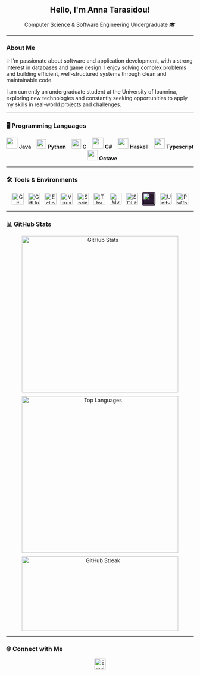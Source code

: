 <h2 align="center">Hello, I'm Anna Tarasidou!</h2>

<p align="center">Computer Science & Software Engineering Undergraduate 🎓</p>

---
### About Me
<p>💡 I’m passionate about software and application development, with a strong interest in databases and game design. I enjoy solving complex problems and building efficient, well-structured systems through clean and maintainable code. </p>

<p>I am currently an undergraduate student at the University of Ioannina, exploring new technologies and constantly seeking opportunities to apply my skills in real-world projects and challenges.</p>

---

### 🖥️ Programming Languages

<p align="center">
  <img src="https://img.icons8.com/color/48/java-coffee-cup-logo--v1.png" height="30"/> <b>Java</b> &nbsp;&nbsp;
  <img src="https://cdn.simpleicons.org/python/3670a0" height="25"/> <b>Python</b> &nbsp;&nbsp;
  <img src="https://cdn.simpleicons.org/c/0059c8" height="25"/> <b>C</b> &nbsp;&nbsp;
  <img src="https://img.icons8.com/fluency/48/c-sharp-logo.png" height="30"/> <b>C#</b> &nbsp;&nbsp;
  <img src="https://cdn.simpleicons.org/haskell/7d78a3" height="28"/> <b>Haskell</b> &nbsp;&nbsp;
  <img src="https://cdn.simpleicons.org/typescript/3178C6" height="28"/> <b>Typescript</b> &nbsp;&nbsp;
  <img src="https://cdn.simpleicons.org/octave/3b5998" height="28"/> <b>Octave</b>
</p>

---

### 🛠 Tools & Environments

<p align="center">
  <img src="https://cdn.simpleicons.org/git/f05033" height="32" title="Git" alt="Git"/>
  &nbsp;
  <img src="https://img.icons8.com/fluency/48/github.png" height="32" title="GitHub" alt="GitHub"/>
  &nbsp;
  <img src="https://cdn.simpleicons.org/eclipseide/005a9c" height="32" title="Eclipse" alt="Eclipse"/>
  &nbsp;
  <img src="https://img.icons8.com/color/48/visual-studio.png" height="32" title="Visual Studio" alt="Visual Studio"/>
  &nbsp;
  <img src="https://cdn.simpleicons.org/spring/6db33f" height="32" title="Spring" alt="Spring"/>
  &nbsp;
  <img src="https://cdn.simpleicons.org/thymeleaf/005c0f" height="32" title="Thymeleaf" alt="Thymeleaf"/>
  &nbsp;
  <img src="https://cdn.simpleicons.org/mysql/4479a1" height="32" title="MySQL" alt="MySQL"/>
  &nbsp;
  <img src="https://cdn.simpleicons.org/sqlite/07405e" height="32" title="SQLite" alt="SQLite"/>
  &nbsp;
  <img src="https://cdn.simpleicons.org/opengl/ffffff" height="32" title="OpenGL" alt="OpenGL" style="background:#2e1a36; border-radius:4px; padding:2px;"/>
  &nbsp;
  <img src="https://img.icons8.com/fluency/48/unity.png" height="32" title="Unity" alt="Unity"/>
  &nbsp;
  <img src="https://img.icons8.com/color/48/jetbrains.png" height="32" title="PyCharm" alt="PyCharm"/>
</p>

---

### 📊 GitHub Stats

<div align="center" style="display: flex; justify-content: center; gap: 10px; flex-wrap: wrap;">
  <img src="https://github-readme-stats.vercel.app/api?username=anna-tarasidou&theme=radical&hide_border=false&include_all_commits=false&include_forks=true&count_private=true&cache_bust=1" width="420" alt="GitHub Stats"/>
  
  <img src="https://github-readme-stats.vercel.app/api/top-langs/?username=anna-tarasidou&theme=radical&hide_border=false&layout=compact&include_forks=true" width="420" alt="Top Languages"/>
  
  <img src="https://nirzak-streak-stats.vercel.app/?user=anna-tarasidou&theme=tokyonight&hide_border=false" width="420" height="200" alt="GitHub Streak"/>
</div>

---

### 🌐 Connect with Me

<p align="center">
  <a href="mailto:tarasidouu@gmail.com" title="Email Me">
    <img src="https://cdn.simpleicons.org/gmail/ea4335" height="30" alt="Email"/>
  </a>
</p>
